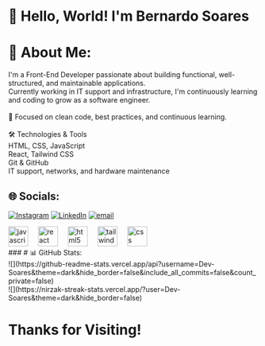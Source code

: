 # 👋 Hello, World! I'm Bernardo Soares


# 💫 About Me:
I'm a Front-End Developer passionate about building functional, well-structured, and maintainable applications.<br>Currently working in IT support and infrastructure, I'm continuously learning and coding to grow as a software engineer.<br><br>🎯 Focused on clean code, best practices, and continuous learning.<br><br>🛠️ Technologies & Tools<br>HTML, CSS, JavaScript<br>React, Tailwind CSS<br>Git & GitHub<br>IT support, networks, and hardware maintenance


## 🌐 Socials:<br>
[![Instagram](https://img.shields.io/badge/Instagram-%23E4405F.svg?logo=Instagram&logoColor=white)](https://instagram.com/_soaresbernardo) [![LinkedIn](https://img.shields.io/badge/LinkedIn-%230077B5.svg?logo=linkedin&logoColor=white)](https://linkedin.com/in/https://www.linkedin.com/in/bernardo-soares-150096364/) [![email](https://img.shields.io/badge/Email-D14836?logo=gmail&logoColor=white)](mailto:bernardo.soares30@outlook.com) 

<div align="left">
  <img src="https://cdn.jsdelivr.net/gh/devicons/devicon/icons/javascript/javascript-original.svg" height="40" alt="javascript logo"  />
  <img width="12" />
  <img src="https://cdn.jsdelivr.net/gh/devicons/devicon/icons/react/react-original.svg" height="40" alt="react logo"  />
  <img width="12" />
  <img src="https://cdn.jsdelivr.net/gh/devicons/devicon/icons/html5/html5-original.svg" height="40" alt="html5 logo"  />
  <img width="12" />
  <img src="https://cdn.simpleicons.org/tailwindcss/06B6D4" height="40" alt="tailwindcss logo"  />
  <img width="12" />
  <img src="https://cdn.jsdelivr.net/gh/devicons/devicon/icons/css3/css3-original.svg" height="40" alt="css logo"  />
</div>
###
# 📊 GitHub Stats:<br>
![](https://github-readme-stats.vercel.app/api?username=Dev-Soares&theme=dark&hide_border=false&include_all_commits=false&count_private=false)<br/>
![](https://nirzak-streak-stats.vercel.app/?user=Dev-Soares&theme=dark&hide_border=false)<br/>


# Thanks for Visiting!
